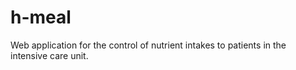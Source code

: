 # h-meal
Web application for the control of nutrient intakes to patients in the intensive care unit.
